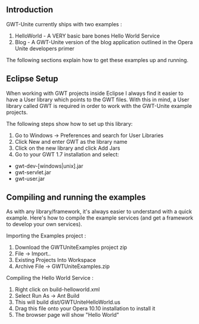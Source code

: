 ## Introduction ##
GWT-Unite currently ships with two examples :
  1. HelloWorld - A VERY basic bare bones Hello World Service
  1. Blog - A GWT-Unite version of the blog application outlined in the Opera Unite developers primer

The following sections explain how to get these examples up and running.

## Eclipse Setup ##
When working with GWT projects inside Eclipse I always find it easier to have a User library which points to the GWT files.  With this in mind, a User library called GWT is required in order to work with the GWT-Unite example projects.

The following steps show how to set up this library:

  1. Go to Windows -> Preferences and search for User Libraries
  1. Click New and enter GWT as the library name
  1. Click on the new library and click Add Jars
  1. Go to your GWT 1.7 installation and select:
  * gwt-dev-[windows|unix].jar
  * gwt-servlet.jar
  * gwt-user.jar

## Compiling and running the examples ##
As with any library/framework, it's always easier to understand with a quick example.  Here's how to compile the example services (and get a framework to develop your own services).

Importing the Examples project :
  1. Download the GWTUniteExamples project zip
  1. File -> Import..
  1. Existing Projects Into Workspace
  1. Archive File -> GWTUniteExamples.zip

Compiling the Hello World Service :
  1. Right click on build-helloworld.xml
  1. Select Run As -> Ant Build
  1. This will build dist/GWTUniteHelloWorld.us
  1. Drag this file onto your Opera 10.10 installation to install it
  1. The browser page will show "Hello World"